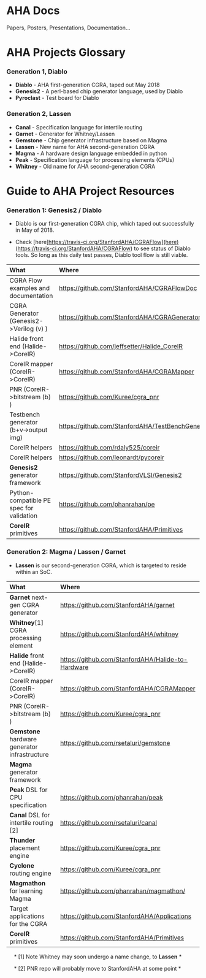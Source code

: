 # AHA Docs
Papers, Posters, Presentations, Documentation...

# AHA Projects Glossary

### Generation 1, Diablo
* **Diablo**    - AHA first-generation CGRA, taped out May 2018
* **Genesis2**  - A perl-based chip generator language, used by Diablo
* **Pyroclast** - Test board for Diablo

### Generation 2, Lassen
* **Canal**    - Specification language for intertile routing
* **Garnet**   - Generator for Whitney/Lassen
* **Gemstone** - Chip generator infrastructure based on Magma
* **Lassen**   - New name for AHA second-generation CGRA
* **Magma**    - A hardware design language embedded in python
* **Peak**     - Specification language for processing elements (CPUs)
* **Whitney**  - Old name for AHA second-generation CGRA



# Guide to AHA Project Resources
### Generation 1: Genesis2 / Diablo

* Diablo is our first-generation CGRA chip, which taped out successfully in May of 2018.

* Check [here]https://travis-ci.org/StanfordAHA/CGRAFlow](here) (https://travis-ci.org/StanfordAHA/CGRAFlow)
to see status of Diablo tools. So long as this daily test passes, Diablo tool flow is still viable.


| What                                    | Where                               |
| :-------------------------------------- | :---------------------------------- |
| CGRA Flow examples and documentation    | https://github.com/StanfordAHA/CGRAFlowDoc
| CGRA Generator (Genesis2->Verilog (v) ) | https://github.com/StanfordAHA/CGRAGenerator|
| Halide front end (Halide->CoreIR)       | https://github.com/jeffsetter/Halide_CoreIR |
| CoreIR mapper (CoreIR->CoreIR)          | https://github.com/StanfordAHA/CGRAMapper   |
| PNR (CoreIR->bitstream (b) )            | https://github.com/Kuree/cgra_pnr           |
| Testbench generator (b+v->output img)   | https://github.com/StanfordAHA/TestBenchGenerator |
| CoreIR helpers                          | https://github.com/rdaly525/coreir          |
| CoreIR helpers                          | https://github.com/leonardt/pycoreir        |
| **Genesis2** generator framework        | https://github.com/StanfordVLSI/Genesis2 |
| Python-compatible PE spec for validation| https://github.com/phanrahan/pe     |
| **CoreIR** primitives                   | https://github.com/StanfordAHA/Primitives |

### Generation 2: Magma / Lassen / Garnet

* **Lassen** is our second-generation CGRA, which is targeted to reside within an SoC.


| What                                    | Where                               |
| :-------------------------------------- | :---------------------------------- |
| **Garnet** next-gen CGRA generator      | https://github.com/StanfordAHA/garnet |
| **Whitney**[1] CGRA processing element  | https://github.com/StanfordAHA/whitney
| **Halide** front end (Halide->CoreIR)   | https://github.com/StanfordAHA/Halide-to-Hardware |
| CoreIR mapper (CoreIR->CoreIR)          | https://github.com/StanfordAHA/CGRAMapper
| PNR (CoreIR->bitstream (b) )            | https://github.com/Kuree/cgra_pnr        |
| **Gemstone** hardware generator infrastructure | https://github.com/rsetaluri/gemstone |
| **Magma** generator framework           | 
| **Peak** DSL for CPU specification      | https://github.com/phanrahan/peak
| **Canal** DSL for intertile routing [2] | https://github.com/rsetaluri/canal
| **Thunder** placement engine            | https://github.com/Kuree/cgra_pnr           |
| **Cyclone** routing engine              | https://github.com/Kuree/cgra_pnr           |
| **Magmathon** for learning Magma        | https://github.com/phanrahan/magmathon/ |
| Target applications for the CGRA        | https://github.com/StanfordAHA/Applications
| **CoreIR** primitives                   | https://github.com/StanfordAHA/Primitives |

&nbsp;&nbsp;&nbsp;&nbsp; * [1] Note Whitney may soon undergo a name change, to **Lassen** *

&nbsp;&nbsp;&nbsp;&nbsp; * [2] PNR repo will probably move to StanfordAHA at some point *





